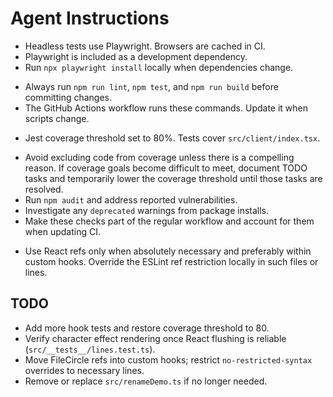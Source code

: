 # Agent Instructions
* Headless tests use Playwright. Browsers are cached in CI.
* Playwright is included as a development dependency.
* Run `npx playwright install` locally when dependencies change.

- Always run `npm run lint`, `npm test`, and `npm run build` before committing changes.
- The GitHub Actions workflow runs these commands. Update it when scripts change.
* Jest coverage threshold set to 80%.
  Tests cover `src/client/index.tsx`.
- Avoid excluding code from coverage unless there is a compelling reason.
  If coverage goals become difficult to meet, document TODO tasks and
  temporarily lower the coverage threshold until those tasks are resolved.
- Run `npm audit` and address reported vulnerabilities.
- Investigate any `deprecated` warnings from package installs.
- Make these checks part of the regular workflow and account for them when updating CI.
* Use React refs only when absolutely necessary and preferably within custom hooks.
  Override the ESLint ref restriction locally in such files or lines.

## TODO
- Add more hook tests and restore coverage threshold to 80.
- Verify character effect rendering once React flushing is reliable (`src/__tests__/lines.test.ts`).
- Move FileCircle refs into custom hooks; restrict `no-restricted-syntax` overrides to necessary lines.
- Remove or replace `src/renameDemo.ts` if no longer needed.
